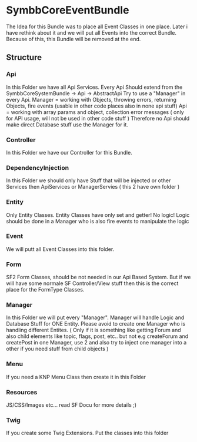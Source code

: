 # SymbbCoreEventBundle

The Idea for this Bundle was to place all Event Classes in one place.
Later i have rethink about it and we will put all Events into the correct Bundle.
Because of this, this Bundle will be removed at the end.

## Structure

### Api

In this Folder we have all Api Services.
Every Api Should extend from the SymbbCoreSystemBundle -> Api -> AbstractApi
Try to use a "Manager" in every Api.
Manager = working with Objects, throwing errors, returning Objects, fire events (usable in other code places also in none api stuff)
Api = working with array params and object, collection error messages ( only for API usage, will not be used in other code stuff )
Therefore no Api should make direct Database stuff use the Manager for it.

### Controller

In this Folder we have our Controller for this Bundle.

### DependencyInjection

In this Folder we should only have Stuff that will be injected or other Services then ApiServices or ManagerServies ( this 2 have own folder )

### Entity

Only Entity Classes.
Entity Classes have only set and getter! No logic!
Logic should be done in a Manager who is also fire events to manipulate the logic

### Event

We will putt all Event Classes into this folder.

### Form

SF2 Form Classes, should be not needed in our Api Based System. But if we will have some normale SF Controller/View stuff then this is the correct place for the FormType Classes.

### Manager

In this Folder we will put every "Manager".
Manager will handle Logic and Database Stuff for ONE Entity. Please avoid to create one Manager who is handling different Entites.
( Only if it is something like getting Forum and also child elements like topic, flags, post, etc.. but not e.g createForum and createPost in one Manager, use 2 and also try to inject one manager into a other if you need stuff from child objects )

### Menu

If you need a KNP Menu Class then create it in this Folder

### Resources

JS/CSS/Images etc... read SF Docu for more details ;)

### Twig

If you create some Twig Extensions. Put the classes into this folder
